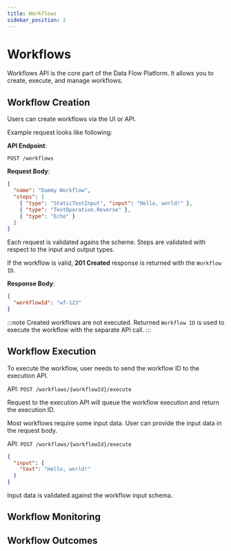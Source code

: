 ```yaml
---
title: Workflows
sidebar_position: 2
---
```


# Workflows

Workflows API is the core part of the Data Flow Platform. It allows you to create, execute, and manage workflows.

## Workflow Creation

Users can create workflows via the UI or API.

Example request looks like following:

**API Endpoint**:

```
POST /workflows
```

**Request Body**:

```json
{
  "name": "Dummy Workflow",
  "steps": [
    { "type": "StaticTextInput", "input": "Hello, world!" },
    { "type": "TextOperation.Reverse" },
    { "type": "Echo" }
  ]
}
```

Each request is validated agains the scheme. Steps are validated with respect to the input and output types.

If the workflow is valid, **201 Created** response is returned with the `Workflow ID`.

**Response Body**:

```json
{
  "workflowId": "wf-123"
}
```

:::note
Created workflows are not executed. Returned `Workflow ID` is used to execute the workflow with the separate API call.
:::

## Workflow Execution

To execute the workflow, user needs to send the workflow ID to the execution API.

API: `POST /workflows/{workflowId}/execute`

Request to the execution API will queue the workflow execution and return the execution ID.

Most workflows require some input data. User can provide the input data in the request body.

API: `POST /workflows/{workflowId}/execute`

```json
{
  "input": {
    "text": "Hello, world!"
  }
}
```

Input data is validated against the workflow input schema.

## Workflow Monitoring

## Workflow Outcomes
